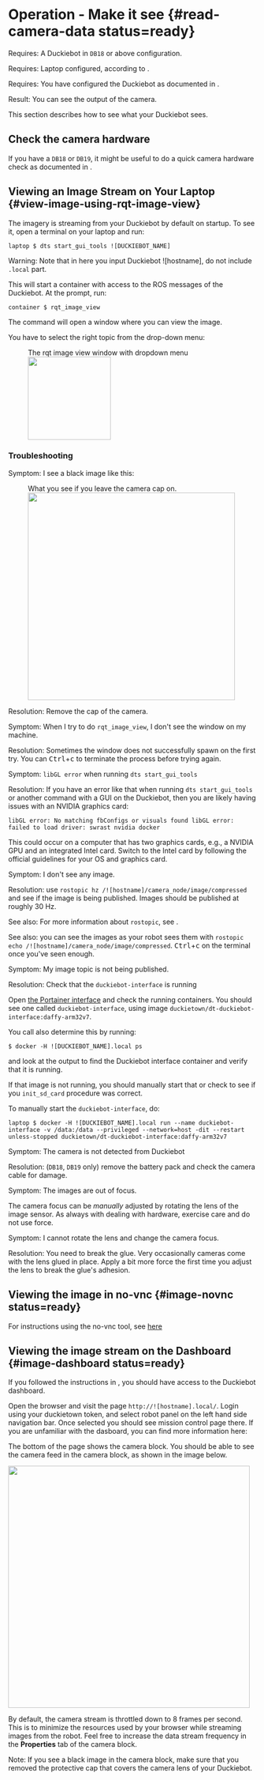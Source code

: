 # Operation - Make it see {#read-camera-data status=ready}

<div class='requirements' markdown='1'>

Requires: A Duckiebot in `DB18` or above configuration.

Requires: Laptop configured, according to [](#laptop-setup).

Requires: You have configured the Duckiebot as documented in [](#setup-duckiebot).

Result: You can see the output of the camera.

</div>

This section describes how to see what your Duckiebot sees.

## Check the camera hardware

If you have a `DB18` or `DB19`, it might be useful to do a quick camera hardware check as documented in [](#howto-camera-db18).

## Viewing an Image Stream on Your Laptop {#view-image-using-rqt-image-view}

The imagery is streaming from your Duckiebot by default on startup.
To see it, open a terminal on your laptop and run:

    laptop $ dts start_gui_tools ![DUCKIEBOT_NAME]

Warning: Note that in here you input Duckiebot ![hostname], do not include `.local` part.

This will start a container with access to the ROS messages of the Duckiebot. At the prompt, run:

    container $ rqt_image_view

The command will open a window where you can view the image.

You have to select the right topic from the drop-down menu:

<figure>
    <figcaption>The rqt image view window with dropdown menu</figcaption>
    <img style='width:12em' src="rqt_image_view.png"/>
</figure>

### Troubleshooting

Symptom: I see a black image like this:

<figure id="Cap on photo">
    <figcaption>What you see if you leave the camera cap on.</figcaption>
     <img src="capon.png" style='width: 30em'/>
</figure>

Resolution: Remove the cap of the camera.

Symptom: When I try to do `rqt_image_view`, I don't see the window on my machine.

Resolution: Sometimes the window does not successfully spawn on the first try. You can <kbd>Ctrl</kbd>+<kbd>c</kbd> to terminate the process before trying again.

Symptom: `libGL error` when running `dts start_gui_tools`

Resolution: If you have an error like that when running `dts start_gui_tools` or another command with a GUI on the Duckiebot, then you are likely having issues with an NVIDIA graphics card:

`libGL error: No matching fbConfigs or visuals found libGL error: failed to load driver: swrast nvidia docker`

This could occur on a computer that has two graphics cards, e.g., a NVIDIA GPU and an integrated Intel card. Switch to the Intel card by following the official guidelines for your OS and graphics card.

Symptom: I don't see any image.

Resolution: use `rostopic hz /![hostname]/camera_node/image/compressed` and see if the image is being published. Images should be published at roughly 30 Hz.

See also: For more information about `rostopic`, see [](#using-no-vnc).

See also: you can see the images as your robot sees them with `rostopic echo /![hostname]/camera_node/image/compressed`. <kbd>Ctrl</kbd>+<kbd>c</kbd> on the terminal once you've seen enough.

Symptom: My image topic is not being published.

Resolution: Check that the `duckiebot-interface` is running

Open [the Portainer interface](#sub:dashboard-portainer) and check the running containers. You should see one called `duckiebot-interface`, using image `duckietown/dt-duckiebot-interface:daffy-arm32v7`.

You call also determine this by running:

    $ docker -H ![DUCKIEBOT_NAME].local ps

and look at the output to find the Duckiebot interface container and verify that it is running.

If that image is not running, you should manually start that or check to see if you `init_sd_card` procedure was correct.

To manually start the `duckiebot-interface`, do:

    laptop $ docker -H ![DUCKIEBOT_NAME].local run --name duckiebot-interface -v /data:/data --privileged --network=host -dit --restart unless-stopped duckietown/dt-duckiebot-interface:daffy-arm32v7

Symptom: The camera is not detected from Duckiebot

Resolution: (`DB18`, `DB19` only) remove the battery pack and check the camera cable for damage.

Symptom: The images are out of focus.

The camera focus can be _manually_ adjusted by rotating the lens of the image sensor. As always with dealing with hardware, exercise care and do not use force.  

Symptom: I cannot rotate the lens and change the camera focus.

Resolution: You need to break the glue. Very occasionally cameras come with the lens glued in place. Apply a bit more force the first time you adjust the lens to break the glue's adhesion.


## Viewing the image in no-vnc {#image-novnc status=ready}

For instructions using the no-vnc tool, see [here](#using-no-vnc)

## Viewing the image stream on the Dashboard {#image-dashboard status=ready}

If you followed the instructions in [](#duckiebot-dashboard-setup), you
should have access to the Duckiebot dashboard.

Open the browser and visit the page `http://![hostname].local/`. Login using your duckietown token, and select robot panel on the left hand side navigation bar. Once selected you should see mission control page there. If you are unfamiliar with the dasboard, you can find more information here: [](#dashboard-overview)

The bottom of the page shows the camera block.
You should be able to see the camera feed in the camera block,
as shown in the image below.

<div figure-id="fig:dashboard_mission_control_camera_feed" figure-caption="">
  <img src="dashboard_mission_control_camera_feed.png" style='width: 35em'/>
</div>

By default, the camera stream is throttled down to 8 frames per second.
This is to minimize the resources used by your browser while streaming
images from the robot.
Feel free to increase the data stream frequency in the **Properties** tab
of the camera block.

Note: If you see a black image in the camera block, make sure that you
removed the protective cap that covers the camera lens of your Duckiebot.
